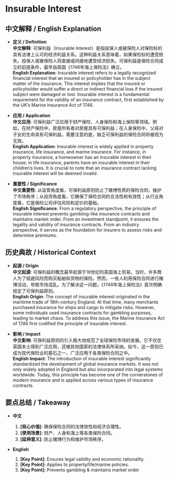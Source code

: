 # Insurable Interest

## 中文解释 / English Explanation

* **定义 / Definition**  
  **中文解释**: 可保利益（Insurable Interest）是指投保人或被保险人对保险标的具有法律上认可的经济利益关系。这种利益关系意味着，如果保险标的遭受损失，投保人或被保险人将直接或间接地遭受经济损失。可保利益是保险合同成立的前提条件，最早由英国《1746年海上保险法》确立。  
  **English Explanation**: Insurable interest refers to a legally recognized financial interest that an insured or policyholder has in the subject matter of the insurance. This interest implies that the insured or policyholder would suffer a direct or indirect financial loss if the insured subject were damaged or lost. Insurable interest is a fundamental requirement for the validity of an insurance contract, first established by the UK’s Marine Insurance Act of 1746.

* **应用 / Application**  
  **中文应用**: 可保利益广泛应用于财产保险、人身保险和海上保险等领域。例如，在财产保险中，房屋所有者对房屋具有可保利益；在人身保险中，父母对子女的生命具有可保利益。需要注意的是，缺乏可保利益的保险合同将被视为无效。  
  **English Application**: Insurable interest is widely applied in property insurance, life insurance, and marine insurance. For instance, in property insurance, a homeowner has an insurable interest in their house; in life insurance, parents have an insurable interest in their children’s lives. It is crucial to note that an insurance contract lacking insurable interest will be deemed invalid.

* **重要性 / Significance**  
  **中文重要性**: 从监管角度看，可保利益原则防止了赌博性质的保险合同，维护了市场秩序；从投资角度看，它确保了保险合同的合法性和有效性；从行业角度看，它是保险公司评估风险和定价的基础。  
  **English Significance**: From a regulatory perspective, the principle of insurable interest prevents gambling-like insurance contracts and maintains market order. From an investment standpoint, it ensures the legality and validity of insurance contracts. From an industry perspective, it serves as the foundation for insurers to assess risks and determine premiums.

## 历史典故 / Historical Context

* **起源 / Origin**  
  **中文起源**: 可保利益的概念最早起源于18世纪的英国海上贸易。当时，许多商人为了规避风险而购买船舶和货物的保险。然而，一些人利用保险合同进行赌博活动，导致市场混乱。为了解决这一问题，《1746年海上保险法》首次明确规定了可保利益原则。  
  **English Origin**: The concept of insurable interest originated in the maritime trade of 18th-century England. At that time, many merchants purchased insurance for ships and cargo to mitigate risks. However, some individuals used insurance contracts for gambling purposes, leading to market chaos. To address this issue, the Marine Insurance Act of 1746 first codified the principle of insurable interest.

* **影响 / Impact**  
  **中文影响**: 可保利益原则的引入极大地规范了全球保险市场的发展。它不仅在英国本土得到广泛应用，还被其他国家的法律体系所采纳。如今，这一原则已成为现代保险业的基石之一，广泛应用于各类保险合同之中。  
  **English Impact**: The introduction of insurable interest significantly standardized the development of global insurance markets. It was not only widely adopted in England but also incorporated into legal systems worldwide. Today, this principle has become one of the cornerstones of modern insurance and is applied across various types of insurance contracts.

## 要点总结 / Takeaway

* **中文**  
  1. **[核心价值]**:  确保保险合同的法律效性和经济合理性。
  2. **[使用场景]**:  财产、人身和海上等各类保险合同。
  3. **[延伸意义]**:  防止赌博行为和维护市场秩序。

* **English**  
  1. **[Key Point]:** Ensures legal validity and economic rationality.
  2. **[Key Point]:** Applies to property/life/marine policies.
  3. **[Key Point]:** Prevents gambling & maintains market order
